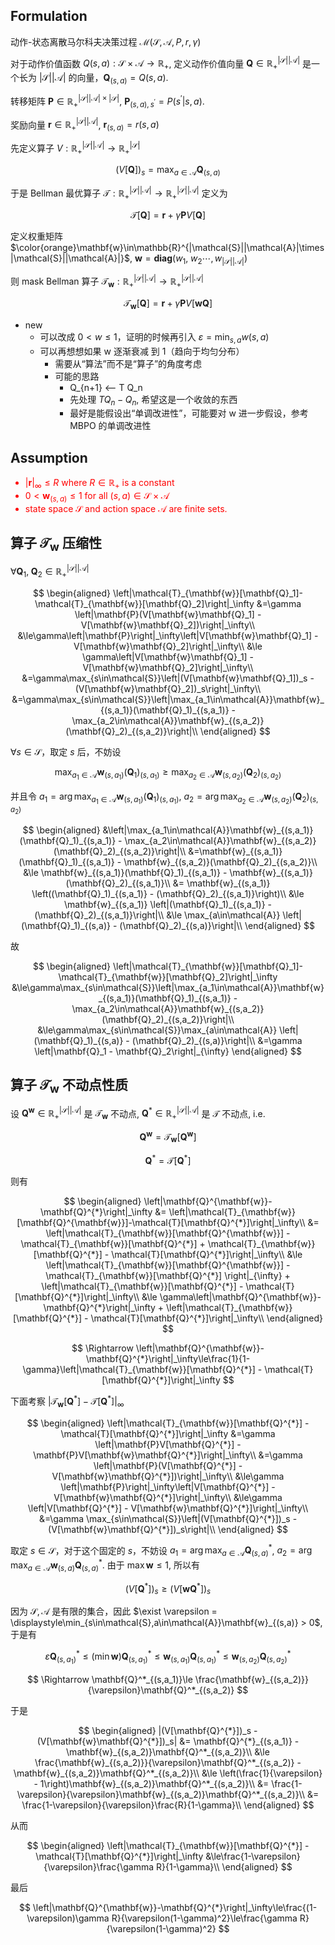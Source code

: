 ## Formulation

动作-状态离散马尔科夫决策过程 $\mathcal{M}(\mathcal{S},\mathcal{A},P,r,\gamma)$

对于动作价值函数 $Q(s, a):\mathcal{S}\times\mathcal{A}\to\mathbb{R}_+$, 定义动作价值向量 $\mathbf{Q}\in\mathbb{R}^{|\mathcal{S}||\mathcal{A}|}_+$ 是一个长为 $|\mathcal{S}||\mathcal{A}|$ 的向量，$\mathbf{Q}_{(s,a)}=Q(s,a)$.

转移矩阵 $\mathbf{P}\in\mathbb{R}^{|\mathcal{S}||\mathcal{A}|\times|\mathcal{S}|}_+$, $\mathbf{P}_{(s,a),s^\prime} = P(s^\prime|s,a)$.

奖励向量 $\mathbf{r}\in\mathbb{R}^{|\mathcal{S}||\mathcal{A}|}_+$, $\mathbf{r}_{(s,a)}=r(s,a)$

先定义算子 $V:\mathbb{R}^{|\mathcal{S}||\mathcal{A}|}_+\to\mathbb{R}^{|\mathcal{S}|}_+$

$$
(V[\mathbf{Q}])_{s} = \max_{a\in\mathcal{A}}\mathbf{Q}_{(s,a)}
$$

于是 Bellman 最优算子 $\mathcal{T}:\mathbb{R}^{|\mathcal{S}||\mathcal{A}|}_+\to\mathbb{R}^{|\mathcal{S}||\mathcal{A}|}_+$ 定义为

$$
\mathcal{T}[\mathbf{Q}] = \mathbf{r} + \gamma \mathbf{P}V[\mathbf{Q}]
$$

定义权重矩阵 $\color{orange}\mathbf{w}\in\mathbb{R}^{|\mathcal{S}||\mathcal{A}|\times |\mathcal{S}||\mathcal{A}|}$, $\mathbf{w}=\textbf{diag}(w_1,\;w_2\dotsb,w_{|\mathcal{S}||\mathcal{A}|})$

则 mask Bellman 算子 $\mathcal{T}_{\mathbf{w}}:\mathbb{R}^{|\mathcal{S}||\mathcal{A}|}_+\to\mathbb{R}^{|\mathcal{S}||\mathcal{A}|}_+$

$$
\mathcal{T}_{\mathbf{w}}[\mathbf{Q}] = \mathbf{r} + \gamma \mathbf{P}V[\mathbf{w}\mathbf{Q}]
$$

- new
  - 可以改成 $0< w \le 1$，证明的时候再引入 $\varepsilon = \min_{s,a} w(s,a)$
  - 可以再想想如果 w 逐渐衰减 到 1（趋向于均匀分布）
    - 需要从“算法”而不是“算子”的角度考虑
    - 可能的思路
      - Q_{n+1} <-- T Q_n
      - 先处理 $T Q_n - Q_n$, 希望这是一个收敛的东西
      - 最好是能假设出“单调改进性”，可能要对 w 进一步假设，参考 MBPO 的单调改进性

## Assumption

<font color=red>

- $|\mathbf{r}|_\infty\le R$ where $R\in\mathbb{R}_+$ is a constant
- $0 < \mathbf{w}_{(s,a)}\le 1$ for all $(s, a)\in\mathcal{S}\times\mathcal{A}$
- state space $\mathcal{S}$ and action space $\mathcal{A}$ are finite sets.

</font>

## 算子 $\mathcal{T}_{\mathbf{w}}$ 压缩性

$\forall \mathbf{Q}_1,\; \mathbf{Q}_2 \in\mathbb{R}^{|\mathcal{S}||\mathcal{A}|}_+$

$$
\begin{aligned}
    \left|\mathcal{T}_{\mathbf{w}}[\mathbf{Q}_1]-\mathcal{T}_{\mathbf{w}}[\mathbf{Q}_2]\right|_\infty
    &=\gamma \left|\mathbf{P}(V[\mathbf{w}\mathbf{Q}_1] - V[\mathbf{w}\mathbf{Q}_2])\right|_\infty\\
    &\le\gamma\left|\mathbf{P}\right|_\infty\left|V[\mathbf{w}\mathbf{Q}_1] - V[\mathbf{w}\mathbf{Q}_2]\right|_\infty\\
    &\le \gamma\left|V[\mathbf{w}\mathbf{Q}_1] - V[\mathbf{w}\mathbf{Q}_2]\right|_\infty\\
    &=\gamma\max_{s\in\mathcal{S}}\left|(V[\mathbf{w}\mathbf{Q}_1])_s - (V[\mathbf{w}\mathbf{Q}_2])_s\right|_\infty\\
    &=\gamma\max_{s\in\mathcal{S}}\left|\max_{a_1\in\mathcal{A}}\mathbf{w}_{(s,a_1)}(\mathbf{Q}_1)_{(s,a_1)} - \max_{a_2\in\mathcal{A}}\mathbf{w}_{(s,a_2)}(\mathbf{Q}_2)_{(s,a_2)}\right|\\
\end{aligned}
$$

$\forall s \in\mathcal{S}$，取定 $s$ 后，不妨设

$$
\max_{a_1\in\mathcal{A}}\mathbf{w}_{(s,a_1)}(\mathbf{Q}_1)_{(s,a_1)} \ge \max_{a_2\in\mathcal{A}}\mathbf{w}_{(s,a_2)}(\mathbf{Q}_2)_{(s,a_2)}
$$

并且令 $a_1=\arg\max_{a_1\in\mathcal{A}}\mathbf{w}_{(s,a_1)}(\mathbf{Q}_1)_{(s,a_1)}$, $a_2=\arg\max_{a_2\in\mathcal{A}}\mathbf{w}_{(s,a_2)}(\mathbf{Q}_2)_{(s,a_2)}$

$$
\begin{aligned}
    &\left|\max_{a_1\in\mathcal{A}}\mathbf{w}_{(s,a_1)}(\mathbf{Q}_1)_{(s,a_1)} - \max_{a_2\in\mathcal{A}}\mathbf{w}_{(s,a_2)}(\mathbf{Q}_2)_{(s,a_2)}\right|\\
    &=\mathbf{w}_{(s,a_1)}(\mathbf{Q}_1)_{(s,a_1)} - \mathbf{w}_{(s,a_2)}(\mathbf{Q}_2)_{(s,a_2)}\\
    &\le \mathbf{w}_{(s,a_1)}(\mathbf{Q}_1)_{(s,a_1)} - \mathbf{w}_{(s,a_1)}(\mathbf{Q}_2)_{(s,a_1)}\\
    &= \mathbf{w}_{(s,a_1)} \left((\mathbf{Q}_1)_{(s,a_1)} - (\mathbf{Q}_2)_{(s,a_1)}\right)\\
    &\le \mathbf{w}_{(s,a_1)} \left|(\mathbf{Q}_1)_{(s,a_1)} - (\mathbf{Q}_2)_{(s,a_1)}\right|\\
    &\le \max_{a\in\mathcal{A}} \left|(\mathbf{Q}_1)_{(s,a)} - (\mathbf{Q}_2)_{(s,a)}\right|\\
\end{aligned}
$$

故

$$
\begin{aligned}
    \left|\mathcal{T}_{\mathbf{w}}[\mathbf{Q}_1]-\mathcal{T}_{\mathbf{w}}[\mathbf{Q}_2]\right|_\infty
    &\le\gamma\max_{s\in\mathcal{S}}\left|\max_{a_1\in\mathcal{A}}\mathbf{w}_{(s,a_1)}(\mathbf{Q}_1)_{(s,a_1)} - \max_{a_2\in\mathcal{A}}\mathbf{w}_{(s,a_2)}(\mathbf{Q}_2)_{(s,a_2)}\right|\\
    &\le\gamma\max_{s\in\mathcal{S}}\max_{a\in\mathcal{A}} \left|(\mathbf{Q}_1)_{(s,a)} - (\mathbf{Q}_2)_{(s,a)}\right|\\
    &=\gamma \left|\mathbf{Q}_1 - \mathbf{Q}_2\right|_{\infty}
\end{aligned}
$$

## 算子 $\mathcal{T}_{\mathbf{w}}$ 不动点性质

设 $\mathbf{Q}^{\mathbf{w}}\in\mathbb{R}^{|\mathcal{S}||\mathcal{A}|}_+$ 是 $\mathcal{T}_{\mathbf{w}}$ 不动点, $\mathbf{Q}^{*}\in\mathbb{R}^{|\mathcal{S}||\mathcal{A}|}_+$ 是 $\mathcal{T}$ 不动点, i.e.

$$
\mathbf{Q}^{\mathbf{w}} = \mathcal{T}_{\mathbf{w}}[\mathbf{Q}^{\mathbf{w}}]
$$

$$
\mathbf{Q}^{*} = \mathcal{T}[\mathbf{Q}^{*}]
$$

则有

$$
\begin{aligned}
    \left|\mathbf{Q}^{\mathbf{w}}-\mathbf{Q}^{*}\right|_\infty
    &= \left|\mathcal{T}_{\mathbf{w}}[\mathbf{Q}^{\mathbf{w}}]-\mathcal{T}[\mathbf{Q}^{*}]\right|_\infty\\
    &= \left|\mathcal{T}_{\mathbf{w}}[\mathbf{Q}^{\mathbf{w}}] - \mathcal{T}_{\mathbf{w}}[\mathbf{Q}^{*}] + \mathcal{T}_{\mathbf{w}}[\mathbf{Q}^{*}] - \mathcal{T}[\mathbf{Q}^{*}]\right|_\infty\\
    &\le \left|\mathcal{T}_{\mathbf{w}}[\mathbf{Q}^{\mathbf{w}}] - \mathcal{T}_{\mathbf{w}}[\mathbf{Q}^{*}] \right|_{\infty} + \left|\mathcal{T}_{\mathbf{w}}[\mathbf{Q}^{*}] - \mathcal{T}[\mathbf{Q}^{*}]\right|_\infty\\
    &\le \gamma\left|\mathbf{Q}^{\mathbf{w}}-\mathbf{Q}^{*}\right|_\infty + \left|\mathcal{T}_{\mathbf{w}}[\mathbf{Q}^{*}] - \mathcal{T}[\mathbf{Q}^{*}]\right|_\infty\\
\end{aligned}
$$

$$
\Rightarrow \left|\mathbf{Q}^{\mathbf{w}}-\mathbf{Q}^{*}\right|_\infty\le\frac{1}{1-\gamma}\left|\mathcal{T}_{\mathbf{w}}[\mathbf{Q}^{*}] - \mathcal{T}[\mathbf{Q}^{*}]\right|_\infty
$$

下面考察 $\left|\mathcal{T}_{\mathbf{w}}[\mathbf{Q}^{*}] - \mathcal{T}[\mathbf{Q}^{*}]\right|_\infty$

$$
\begin{aligned}
    \left|\mathcal{T}_{\mathbf{w}}[\mathbf{Q}^{*}] - \mathcal{T}[\mathbf{Q}^{*}]\right|_\infty
    &=\gamma \left|\mathbf{P}V[\mathbf{Q}^{*}] - \mathbf{P}V[\mathbf{w}\mathbf{Q}^{*}]\right|_\infty\\
    &=\gamma \left|\mathbf{P}(V[\mathbf{Q}^{*}] - V[\mathbf{w}\mathbf{Q}^{*}])\right|_\infty\\
    &\le\gamma \left|\mathbf{P}\right|_\infty\left|V[\mathbf{Q}^{*}] - V[\mathbf{w}\mathbf{Q}^{*}]\right|_\infty\\
    &\le\gamma \left|V[\mathbf{Q}^{*}] - V[\mathbf{w}\mathbf{Q}^{*}]\right|_\infty\\
    &=\gamma \max_{s\in\mathcal{S}}\left|(V[\mathbf{Q}^{*}])_s - (V[\mathbf{w}\mathbf{Q}^{*}])_s\right|\\
\end{aligned}
$$

取定 $s\in\mathcal{S}$，对于这个固定的 $s$，不妨设 $a_1=\arg\max_{a\in\mathcal{A}}\mathbf{Q}^*_{(s,a)}$, $a_2=\arg\max_{a\in\mathcal{A}}\mathbf{w}_{(s,a)}\mathbf{Q}^*_{(s,a)}$. 由于 $\max\mathbf{w}\le 1$, 所以有

$$
(V[\mathbf{Q}^{*}])_s \ge (V[\mathbf{w}\mathbf{Q}^{*}])_s
$$

<!-- 假设 $1 - \min\mathbf{w} \le \delta$ -->

因为 $\mathcal{S},\mathcal{A}$ 是有限的集合，因此 $\exist \varepsilon = \displaystyle\min_{s\in\mathcal{S},a\in\mathcal{A}}\mathbf{w}_{(s,a)} > 0$, 于是有

$$
\varepsilon\mathbf{Q}^*_{(s,a_1)}\le(\min\mathbf{w})\mathbf{Q}^*_{(s,a_1)}\le \mathbf{w}_{(s,a_1)}\mathbf{Q}^*_{(s,a_1)} \le \mathbf{w}_{(s,a_2)}\mathbf{Q}^*_{(s,a_2)}
$$

$$
\Rightarrow \mathbf{Q}^*_{(s,a_1)}\le \frac{\mathbf{w}_{(s,a_2)}}{\varepsilon}\mathbf{Q}^*_{(s,a_2)}
$$

于是

$$
\begin{aligned}
    |(V[\mathbf{Q}^{*}])_s - (V[\mathbf{w}\mathbf{Q}^{*}])_s|
    &= \mathbf{Q}^{*}_{(s,a_1)} - \mathbf{w}_{(s,a_2)}\mathbf{Q}^*_{(s,a_2)}\\
    &\le \frac{\mathbf{w}_{(s,a_2)}}{\varepsilon}\mathbf{Q}^*_{(s,a_2)} - \mathbf{w}_{(s,a_2)}\mathbf{Q}^*_{(s,a_2)}\\
    &\le \left(\frac{1}{\varepsilon} - 1\right)\mathbf{w}_{(s,a_2)}\mathbf{Q}^*_{(s,a_2)}\\
    &= \frac{1-\varepsilon}{\varepsilon}\mathbf{w}_{(s,a_2)}\mathbf{Q}^*_{(s,a_2)}\\
    &= \frac{1-\varepsilon}{\varepsilon}\frac{R}{1-\gamma}\\
\end{aligned}
$$

从而

$$
\begin{aligned}
    \left|\mathcal{T}_{\mathbf{w}}[\mathbf{Q}^{*}] - \mathcal{T}[\mathbf{Q}^{*}]\right|_\infty
    &\le\frac{1-\varepsilon}{\varepsilon}\frac{\gamma R}{1-\gamma}\\
\end{aligned}
$$

最后

$$
\left|\mathbf{Q}^{\mathbf{w}}-\mathbf{Q}^{*}\right|_\infty\le\frac{(1-\varepsilon)\gamma R}{\varepsilon(1-\gamma)^2}\le\frac{\gamma R}{\varepsilon(1-\gamma)^2}
$$
